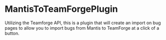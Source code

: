 MantisToTeamForgePlugin
=======================

Utilizing the Teamforge API, this is a plugin that will create an import on bug pages to allow you to import bugs from Mantis to TeamForge at a click of a button.
